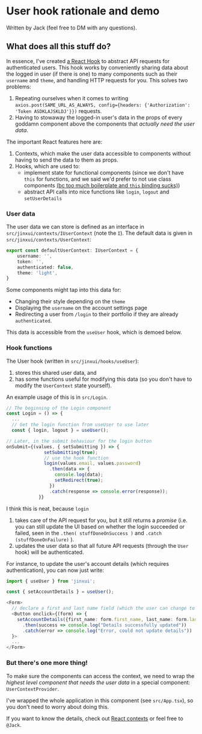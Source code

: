 # User hook rationale and demo

Written by Jack (feel free to DM with any questions).

## What does all this stuff do?

In essence, I've created [a React Hook](https://reactjs.org/docs/hooks-intro.html) to abstract API requests for authenticated users. This hook works by conveniently sharing data about the logged in user (if there is one) to many components such as their `username` and `theme`, and handling HTTP requests for you. This solves two problems:
1. Repeating ourselves when it comes to writing `axios.post(SAME_URL_AS_ALWAYS, config={headers: {'Authorization': 'Token ASDKLAJSKLDJ'}})` requests.
2. Having to stowaway the logged-in user's data in the props of every goddamn component above the components that *actually need the user data*.

The important React features here are:
1. Contexts, which make the user data accessible to components without having to send the data to them as props.
2. Hooks, which are used to:
    - implement state for functional components (since we don't have `this` for functions, and we said we'd prefer to not use class components [(bc too much boilerplate and `this` binding sucks)](https://medium.com/@Zwenza/functional-vs-class-components-in-react-231e3fbd7108))
    - abstract API calls into nice functions like `login`, `logout` and `setUserDetails`

### User data

The user data we can store is defined as an interface in `src/jinxui/contexts/IUserContext` (note the `I`). The default data is given in `src/jinxui/contexts/UserContext`:

```typescript
export const defaultUserContext: IUserContext = {
    username: '',
    token: '',
    authenticated: false,
    theme: 'light',
}
```

Some components might tap into this data for:
- Changing their style depending on the `theme`
- Displaying the `username` on the account settings page
- Redirecting a user from `/login` to their portfolio if they are already `authenticated`.

This data is accessible from the `useUser` hook, which is demoed below.

### Hook functions

The User hook (written in `src/jinxui/hooks/useUser`):
1. stores this shared user data, and
2. has some functions useful for modifying this data (so you don't have to modify the `UserContext` state yourself).

An example usage of this is in `src/Login`.

```typescript
// The beginning of the Login component
const Login = () => {
  ...
  // Get the login function from useUser to use later
  const { login, logout } = useUser();

// Later, in the submit behaviour for the login button
onSubmit={(values, { setSubmitting }) => {
              setSubmitting(true);
              // use the hook function
              login(values.email, values.password)
                .then(data => {
                  console.log(data);
                  setRedirect(true);
                })
                .catch(response => console.error(response));
            }}
```

I think this is neat, because `login`
1. takes care of the API request for you, but it still returns a *promise* (i.e. you can still update the UI based on whether the login succeeded or failed, seen in the `.then( stuffDoneOnSuccess )` and `.catch (stuffDoneOnFailure)` ).
2. updates the user data so that all future API requests (through the `User` hook) will be authenticated.

For instance, to update the user's account details (which requires authentication), you can now just write:

```typescript
import { useUser } from 'jinxui';

const { setAccountDetails } = useUser();

<Form>
  // declare a first and last name field (which the user can change to update their details)
  <Button onclick={(form) => {
    setAccountDetails({first_name: form.first_name, last_name: form.last_name})}
      .then(success => console.log("Details successfully updated"))
      .catch(error => console.log("Error, could not update details"))
  }>
  ...
</Form>
```

### But there's one more thing!

To make sure the components can access the context, we need to wrap the *highest level component that needs the user data* in a special component: `UserContextProvider`.

I've wrapped the whole application in this component (see `src/App.tsx`), so you don't need to worry about doing this.

If you want to know the details, check out [React contexts](https://reactjs.org/docs/context.html) or feel free to `@Jack`.